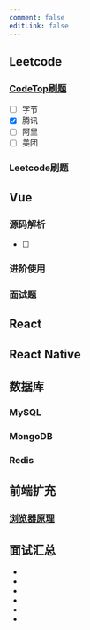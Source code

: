 ```yaml
---
comment: false
editLink: false
---
```


## Leetcode

### [CodeTop刷题](/codeTop/ks.html)

- [ ] 字节
- [x] 腾讯
- [ ] 阿里
- [ ] 美团

### Leetcode刷题

## Vue

### 源码解析

- [ ] 

### 进阶使用

### 面试题

## React

## React Native

## 数据库

### MySQL

### MongoDB

### Redis

## 前端扩充

### [浏览器原理](/browser-working/L1.html)

## 面试汇总

- [ ]()
- [ ]()
- [ ]()
- [ ]()
- [ ]()
- [ ]()
